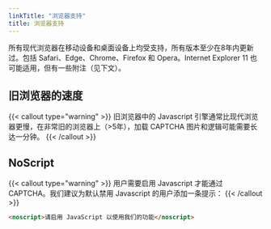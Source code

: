 ```yaml
---
linkTitle: "浏览器支持"
title: 浏览器支持
---
```


所有现代浏览器在移动设备和桌面设备上均受支持，所有版本至少在8年内更新过。包括 Safari、Edge、Chrome、Firefox 和 Opera。Internet Explorer 11 也可能适用，但有一些附注（见下文）。

## 旧浏览器的速度

{{< callout type="warning" >}}
旧浏览器中的 Javascript 引擎通常比现代浏览器更慢，在非常旧的浏览器上（>5年），加载 CAPTCHA 图片和逻辑可能需要长达一分钟。
{{< /callout >}}

## NoScript

{{< callout type="warning" >}}
用户需要启用 Javascript 才能通过 CAPTCHA。我们建议为默认禁用 Javascript 的用户添加一条提示：
{{< /callout >}}

```html
<noscript>请启用 JavaScript 以使用我们的功能</noscript>
```
